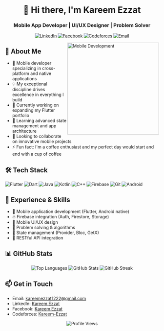 <!-- Header Banner -->
<h1 align="center">👋 Hi there, I'm Kareem Ezzat</h1>
<h3 align="center">Mobile App Developer | UI/UX Designer | Problem Solver</h3>

<div align="center">
  
  [![LinkedIn](https://img.shields.io/badge/LinkedIn-0077B5?style=for-the-badge&logo=linkedin&logoColor=white)](https://www.linkedin.com/in/kareem-ezzat-21b99b220)
  [![Facebook](https://img.shields.io/badge/Facebook-1877F2?style=for-the-badge&logo=facebook&logoColor=white)](https://www.facebook.com/profile.php?id=100009433921149)
  [![Codeforces](https://img.shields.io/badge/Codeforces-1F8ACB?style=for-the-badge&logo=codeforces&logoColor=white)](https://codeforces.com/profile/Kareem-Ezzat)
  [![Email](https://img.shields.io/badge/Email-D14836?style=for-the-badge&logo=gmail&logoColor=white)](mailto:kareemezzat1222@gmail.com)
  
</div>

<img align="right" alt="Mobile Development" width="300" src="https://media2.giphy.com/media/v1.Y2lkPTc5MGI3NjExNGFqY21rY2c1Z2hydTlxMm92emM2Z3JtdjhjeGsyN2pmMmN3a2NnbSZlcD12MV9pbnRlcm5hbF9naWZfYnlfaWQmY3Q9Zw/kIUNwdOPkjeM4nEmk7/giphy.gif" />

## 💫 About Me
- 🚀 Mobile developer specializing in cross-platform and native applications
- 💡 My exceptional discipline drives excellence in everything I build
- 🔭 Currently working on expanding my Flutter portfolio
- 🌱 Learning advanced state management and app architecture
- 👯 Looking to collaborate on innovative mobile projects
- ⚡ Fun fact: I'm a coffee enthusiast and my perfect day would start and end with a cup of coffee

## 🛠️ Tech Stack
<p align="left">
  <img src="https://img.shields.io/badge/Flutter-02569B?style=for-the-badge&logo=flutter&logoColor=white" alt="Flutter" />
  <img src="https://img.shields.io/badge/Dart-0175C2?style=for-the-badge&logo=dart&logoColor=white" alt="Dart" />
  <img src="https://img.shields.io/badge/Java-ED8B00?style=for-the-badge&logo=openjdk&logoColor=white" alt="Java" />
  <img src="https://img.shields.io/badge/Kotlin-7F52FF?style=for-the-badge&logo=kotlin&logoColor=white" alt="Kotlin" />
  <img src="https://img.shields.io/badge/C++-00599C?style=for-the-badge&logo=cplusplus&logoColor=white" alt="C++" />
  <img src="https://img.shields.io/badge/Firebase-FFCA28?style=for-the-badge&logo=firebase&logoColor=black" alt="Firebase" />
  <img src="https://img.shields.io/badge/Git-F05032?style=for-the-badge&logo=git&logoColor=white" alt="Git" />
  <img src="https://img.shields.io/badge/Android-3DDC84?style=for-the-badge&logo=android&logoColor=white" alt="Android" />
</p>

## 💼 Experience & Skills
- 📱 Mobile application development (Flutter, Android native)
- 🔥 Firebase integration (Auth, Firestore, Storage)
- 🎨 Mobile UI/UX design
- 🧠 Problem solving & algorithms
- 🔄 State management (Provider, Bloc, GetX)
- 🔌 RESTful API integration

## 📊 GitHub Stats
<div align="center">
  <img src="https://github-readme-stats.vercel.app/api/top-langs?username=KareemEzzat91&show_icons=true&locale=en&layout=compact&theme=tokyonight" alt="Top Languages" />
  <img src="https://github-readme-stats.vercel.app/api?username=KareemEzzat91&show_icons=true&locale=en&theme=tokyonight" alt="GitHub Stats" />
  <img src="https://github-readme-streak-stats.herokuapp.com/?user=KareemEzzat91&theme=tokyonight" alt="GitHub Streak" />
</div>

## 📫 Get in Touch
- Email: kareemezzat1222@gmail.com
- LinkedIn: [Kareem Ezzat](https://www.linkedin.com/in/kareem-ezzat-21b99b220)
- Facebook: [Kareem Ezzat](https://www.facebook.com/profile.php?id=100009433921149)
- Codeforces: [Kareem-Ezzat](https://codeforces.com/profile/Kareem-Ezzat)

<!-- Footer -->
<div align="center">
  <img src="https://komarev.com/ghpvc/?username=KareemEzzat91&style=flat-square&color=blue" alt="Profile Views" />
</div>

